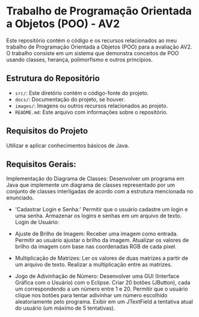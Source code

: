 # Trabalho de Programação Orientada a Objetos (POO) - AV2

Este repositório contém o código e os recursos relacionados ao meu trabalho de Programação Orientada a Objetos (POO) para a avaliação AV2. O trabalho consiste em um sistema que demonstra conceitos de POO usando classes, herança, polimorfismo e outros princípios.

## Estrutura do Repositório

- `src/`: Este diretório contém o código-fonte do projeto.
- `docs/`: Documentação do projeto, se houver.
- `images/`: Imagens ou outros recursos relacionados ao projeto.
- `README.md`: Este arquivo com informações sobre o repositório.

## Requisitos do Projeto

Utilizar e aplicar conhecimentos básicos de Java. 

## Requisitos Gerais:
Implementação do Diagrama de Classes: Desenvolver um programa em Java que implemente um diagrama de classes representado por um conjunto de classes interligadas de acordo com a estrutura mencionada no enunciado.

- 'Cadastrar Login e Senha:'
Permitir que o usuário cadastre um login e uma senha.
Armazenar os logins e senhas em um arquivo de texto.
Login de Usuário:

- Ajuste de Brilho de Imagem:
Receber uma imagem como entrada.
Permitir ao usuário ajustar o brilho da imagem.
Atualizar os valores de brilho da imagem com base nas coordenadas RGB de cada pixel.

- Multiplicação de Matrizes:
Ler os valores de duas matrizes a partir de um arquivo de texto.
Realizar a multiplicação entre as matrizes.

- Jogo de Adivinhação de Número:
Desenvolver uma GUI (Interface Gráfica com o Usuário) com o Eclipse.
Criar 20 botões (JButton), cada um correspondendo a um número entre 1 e 20.
Permitir que o usuário clique nos botões para tentar adivinhar um número escolhido aleatoriamente pelo programa.
Exibir em um JTextField a tentativa atual do usuário (um máximo de 5 tentativas).


